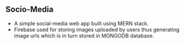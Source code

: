 ## Socio-Media

- A simple social-media web app built using MERN stack.
- Firebase used for storing images uploaded by users thus generating image urls which is in turn stored in MONGODB database.
